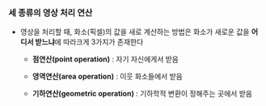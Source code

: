 ### 세 종류의 영상 처리 연산

- 영상을 처리할 때, 화소(픽셀)의 값을 새로 계산하는 방법은 화소가 새로운 값을 **어디서 받느냐**에 따라크게 3가지가 존재한다

    - **점연산(point operation)** : 자기 자신에게서 받음

    - **영역연산(area operation)** : 이웃 화소들에서 받음

    - **기하연산(geometric operation)** : 기하학적 변환이 정해주는 곳에서 받음










































































































